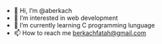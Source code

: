 - 👋 Hi, I’m @aberkach
- 👀 I’m interested in web development
- 🌱 I’m currently learning C programming lunguage
- 📫 How to reach me berkachfatah@gmail.com

<!---
aberkach/aberkach is a ✨ special ✨ repository because its `README.md` (this file) appears on your GitHub profile.
You can click the Preview link to take a look at your changes.
--->
